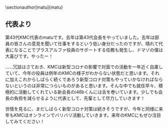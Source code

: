 \sectionauthor[matu]{matu}

## 代表より

第43代KMC代表のmatuです。去年は第43代会長をやっていました。去年は部員の皆さんの意見を聞いて仕事をするという低い身分だったのですが、晴れて代表になることでプラスアルファ役員のサポートする任務も発生し、ドマゾの僕は大喜びです。やったー！

……冗談はさておき、KMCは新型コロナの影響で対面での活動を一年近く自粛していて、今年の役員は例年のKMCの様子がわからない状態だと思います。それに加えこれからしばらく続くであろう新型コロナ対策もやっていかなければならないというのは非常につらいものがあると思います。そんな中でも就任早々、積極的に活動してくれている新会長のi46bくんには舌を巻いています。少しでも会長の負担を減らせるように代表として、先輩として尽力していきます！

世情を見るに、まだしばらく新型コロナ対策は続きそうですが、今年と同様に来年もKMCはオンラインでバリバリ活動していきます。来年のKMCにもぜひ注目してみてください！
